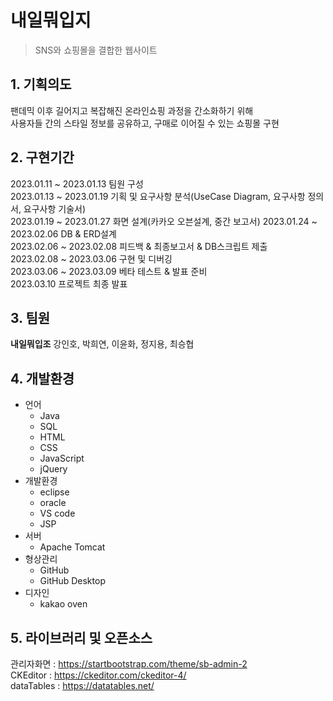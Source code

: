 # 내일뭐입지
> SNS와 쇼핑몰을 결합한 웹사이트

## 1. 기획의도
팬데믹 이후 길어지고 복잡해진 온라인쇼핑 과정을 간소화하기 위해<br>
사용자들 간의 스타일 정보를 공유하고, 구매로 이어질 수 있는 쇼핑몰 구현
## 2. 구현기간
2023.01.11 ~ 2023.01.13 팀원 구성<br>
2023.01.13 ~ 2023.01.19 기획 및 요구사항 분석(UseCase Diagram, 요구사항 정의서, 요구사항 기술서)    
2023.01.19 ~ 2023.01.27 화면 설계(카카오 오븐설계, 중간 보고서)
2023.01.24 ~ 2023.02.06 DB & ERD설계  
2023.02.06 ~ 2023.02.08 피드백 & 최종보고서 & DB스크립트 제출  
2023.02.08 ~ 2023.03.06 구현 및 디버깅  
2023.03.06 ~ 2023.03.09 베타 테스트 & 발표 준비  
2023.03.10 프로젝트 최종 발표
## 3. 팀원
<b>내일뭐입조</b> 강인호, 박희연, 이윤화, 정지용, 최승협
## 4. 개발환경
- 언어
  - Java
  - SQL
  - HTML
  - CSS
  - JavaScript
  - jQuery
- 개발환경
  - eclipse
  - oracle
  - VS code
  - JSP
- 서버
  - Apache Tomcat
- 형상관리
  - GitHub 
  - GitHub Desktop
- 디자인
  - kakao oven
## 5. 라이브러리 및 오픈소스
관리자화면 : https://startbootstrap.com/theme/sb-admin-2 <br>
CKEditor : https://ckeditor.com/ckeditor-4/ <br>
dataTables : https://datatables.net/ <br>

